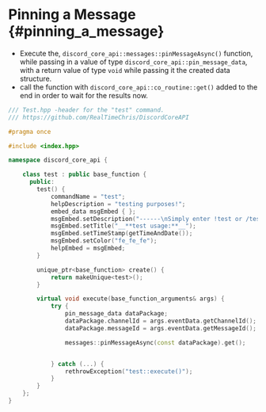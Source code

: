 Pinning a Message {#pinning_a_message}
============
- Execute the, `discord_core_api::messages::pinMessageAsync()` function, while passing in a value of type `discord_core_api::pin_message_data`, with a return value of type `void` while passing it the created data structure.
- call the function with `discord_core_api::co_routine::get()` added to the end in order to wait for the results now.

```cpp
/// Test.hpp -header for the "test" command.
/// https://github.com/RealTimeChris/DiscordCoreAPI

#pragma once

#include <index.hpp>

namespace discord_core_api {

	class test : public base_function {
	  public:
		test() {
			commandName = "test";
			helpDescription = "testing purposes!";
			embed_data msgEmbed { };
			msgEmbed.setDescription("------\nSimply enter !test or /test!\n------");
			msgEmbed.setTitle("__**test usage:**__");
			msgEmbed.setTimeStamp(getTimeAndDate());
			msgEmbed.setColor("fe_fe_fe");
			helpEmbed = msgEmbed;
		}

		unique_ptr<base_function> create() {
			return makeUnique<test>();
		}

		virtual void execute(base_function_arguments& args) {
			try {
				pin_message_data dataPackage;
				dataPackage.channelId = args.eventData.getChannelId();
				dataPackage.messageId = args.eventData.getMessageId();

				messages::pinMessageAsync(const dataPackage).get();


			} catch (...) {
				rethrowException("test::execute()");
			}
		}
	};
}
```
